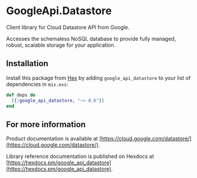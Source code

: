 # GoogleApi.Datastore

Client library for Cloud Datastore API from Google.

Accesses the schemaless NoSQL database to provide fully managed, robust, scalable storage for your application.


## Installation

Install this package from [Hex](https://hex.pm) by adding
`google_api_datastore` to your list of dependencies in `mix.exs`:

```elixir
def deps do
  [{:google_api_datastore, "~> 0.6"}]
end
```

## For more information

Product documentation is available at [https://cloud.google.com/datastore/](https://cloud.google.com/datastore/).

Library reference documentation is published on Hexdocs at
[https://hexdocs.pm/google_api_datastore](https://hexdocs.pm/google_api_datastore).
